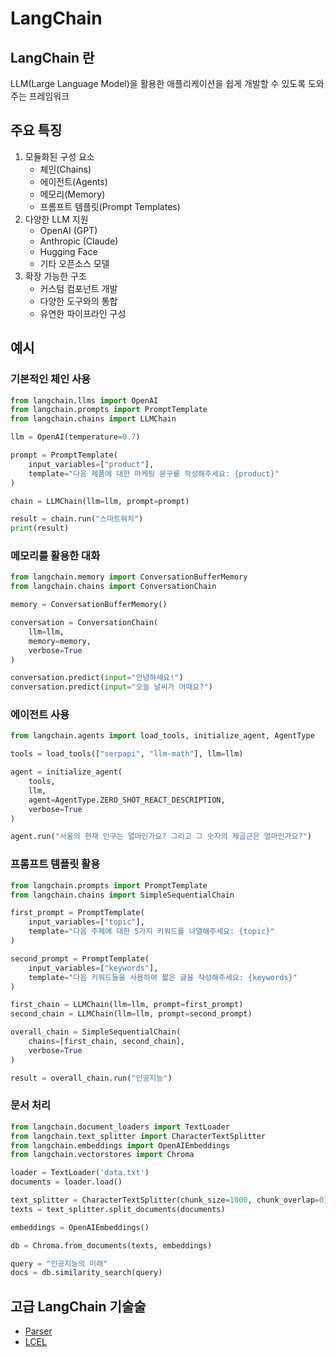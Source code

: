# LangChain

## LangChain 란

LLM(Large Language Model)을 활용한 애플리케이션을 쉽게 개발할 수 있도록 도와주는 프레임워크

## 주요 특징

1. 모듈화된 구성 요소
   - 체인(Chains)
   - 에이전트(Agents)
   - 메모리(Memory)
   - 프롬프트 템플릿(Prompt Templates)
2. 다양한 LLM 지원
   - OpenAI (GPT)
   - Anthropic (Claude)
   - Hugging Face
   - 기타 오픈소스 모델
3. 확장 가능한 구조
   - 커스텀 컴포넌트 개발
   - 다양한 도구와의 통합
   - 유연한 파이프라인 구성

## 예시

### 기본적인 체인 사용
```python
from langchain.llms import OpenAI
from langchain.prompts import PromptTemplate
from langchain.chains import LLMChain

llm = OpenAI(temperature=0.7)

prompt = PromptTemplate(
    input_variables=["product"],
    template="다음 제품에 대한 마케팅 문구를 작성해주세요: {product}"
)

chain = LLMChain(llm=llm, prompt=prompt)

result = chain.run("스마트워치")
print(result)
```

### 메모리를 활용한 대화
```python
from langchain.memory import ConversationBufferMemory
from langchain.chains import ConversationChain

memory = ConversationBufferMemory()

conversation = ConversationChain(
    llm=llm,
    memory=memory,
    verbose=True
)

conversation.predict(input="안녕하세요!")
conversation.predict(input="오늘 날씨가 어때요?")
```

### 에이전트 사용
```python
from langchain.agents import load_tools, initialize_agent, AgentType

tools = load_tools(["serpapi", "llm-math"], llm=llm)

agent = initialize_agent(
    tools,
    llm,
    agent=AgentType.ZERO_SHOT_REACT_DESCRIPTION,
    verbose=True
)

agent.run("서울의 현재 인구는 얼마인가요? 그리고 그 숫자의 제곱근은 얼마인가요?")
```

### 프롬프트 템플릿 활용
```python
from langchain.prompts import PromptTemplate
from langchain.chains import SimpleSequentialChain

first_prompt = PromptTemplate(
    input_variables=["topic"],
    template="다음 주제에 대한 5가지 키워드를 나열해주세요: {topic}"
)

second_prompt = PromptTemplate(
    input_variables=["keywords"],
    template="다음 키워드들을 사용하여 짧은 글을 작성해주세요: {keywords}"
)

first_chain = LLMChain(llm=llm, prompt=first_prompt)
second_chain = LLMChain(llm=llm, prompt=second_prompt)

overall_chain = SimpleSequentialChain(
    chains=[first_chain, second_chain],
    verbose=True
)

result = overall_chain.run("인공지능")
```

### 문서 처리
```python
from langchain.document_loaders import TextLoader
from langchain.text_splitter import CharacterTextSplitter
from langchain.embeddings import OpenAIEmbeddings
from langchain.vectorstores import Chroma

loader = TextLoader('data.txt')
documents = loader.load()

text_splitter = CharacterTextSplitter(chunk_size=1000, chunk_overlap=0)
texts = text_splitter.split_documents(documents)

embeddings = OpenAIEmbeddings()

db = Chroma.from_documents(texts, embeddings)

query = "인공지능의 미래"
docs = db.similarity_search(query)
```

## 고급 LangChain 기술술

- [Parser](parser.md)
- [LCEL](lcel.md)

